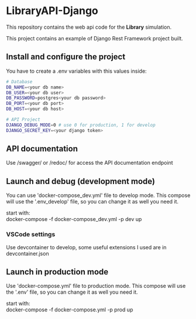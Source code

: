 # LibraryAPI-Django

This repository contains the web api code for the **Library** simulation.

This project contains an example of Django Rest Framework project built.


## Install and configure the project

You have to create a .env variables with this values inside:
```bash
# Database 
DB_NAME=<your db name>
DB_USER=<your db user>
DB_PASSWORD=postgres<your db password>
DB_PORT=<your db port>
DB_HOST=<your db host>

# API Project
DJANGO_DEBUG_MODE=0 # use 0 for production, 1 for develop
DJANGO_SECRET_KEY=<your django token>
```

## API documentation

Use /swagger/ or /redoc/ for access the API documentation endpoint

## Launch and debug (development mode)

You can use 'docker-compose_dev.yml' file to develop mode. This compose will use the '.env_develop' file, so you can change it as well you need it.

start with: <br>
docker-compose -f docker-compose_dev.yml -p dev up

### VSCode settings

Use devcontainer to develop, some useful extensions I used are in devcontainer.json


## Launch in production mode
Use 'docker-compose.yml' file to production mode. This compose will use the '.env' file, so you can change it as well you need it.

start with: <br>
docker-compose -f docker-compose.yml -p prod up